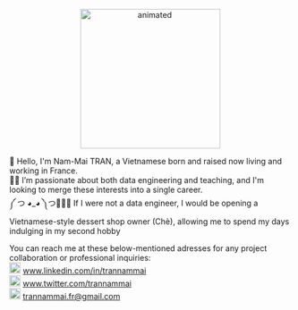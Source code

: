 <p align="center">
<img src="https://i0.wp.com/media1.giphy.com/media/3o7TKMt1VVNkHV2PaE/giphy.gif" width="250" height="250" alt="animated"/>
</p>

👋 Hello, I'm Nam-Mai TRAN, a Vietnamese born and raised now living and working in France. <br>
👨‍💻 I’m passionate about both data engineering and teaching, and I'm looking to merge these interests into a single career. <br>
༼ つ ◕_◕ ༽つ🍰🍔🍕 If I were not a data engineer, I would be opening a Vietnamese-style dessert shop owner (Chè), allowing me to spend my days indulging in my second hobby <br>

You can reach me at these below-mentioned adresses for any project collaboration or professional inquiries: <br>
<img src="https://img.icons8.com/fluency/48/000000/linkedin.png" width="20" height="20"/> www.linkedin.com/in/trannammai  <br>
<img src="https://img.icons8.com/color/48/000000/twitter--v1.png" width="20" height="20"/> www.twitter.com/trannammai <br>
<img src="https://img.icons8.com/color/48/000000/new-post.png" width="20" height="20"/> trannammai.fr@gmail.com <br>

<!---
trannammai/trannammai is a ✨ special ✨ repository because its `README.md` (this file) appears on your GitHub profile.
You can click the Preview link to take a look at your changes.
--->
